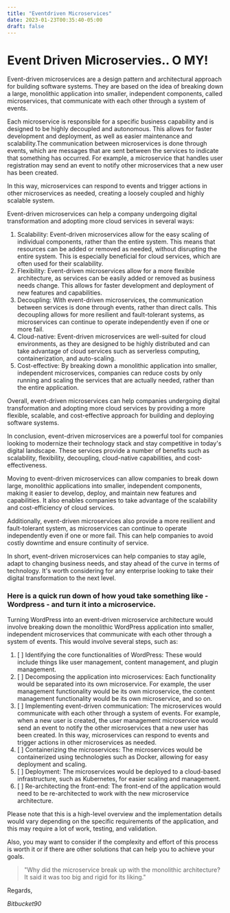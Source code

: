 ```yaml
---
title: "Eventdriven Microservices"
date: 2023-01-23T00:35:40-05:00
draft: false
---
```

# Event Driven Microservies.. O MY!

Event-driven microservices are a design pattern and architectural approach for building software systems. They are based on the idea of breaking down a large, monolithic application into smaller, independent components, called microservices, that communicate with each other through a system of events.

Each microservice is responsible for a specific business capability and is designed to be highly decoupled and autonomous. This allows for faster development and deployment, as well as easier maintenance and scalability.The communication between microservices is done through events, which are messages that are sent between the services to indicate that something has occurred. For example, a microservice that handles user registration may send an event to notify other microservices that a new user has been created.

In this way, microservices can respond to events and trigger actions in other microservices as needed, creating a loosely coupled and highly scalable system.


Event-driven microservices can help a company undergoing digital transformation and adopting more cloud services in several ways:

1. Scalability: Event-driven microservices allow for the easy scaling of individual components, rather than the entire system. This means that resources can be added or removed as needed, without disrupting the entire system. This is especially beneficial for cloud services, which are often used for their scalability.
2. Flexibility: Event-driven microservices allow for a more flexible architecture, as services can be easily added or removed as business needs change. This allows for faster development and deployment of new features and capabilities.
3. Decoupling: With event-driven microservices, the communication between services is done through events, rather than direct calls. This decoupling allows for more resilient and fault-tolerant systems, as microservices can continue to operate independently even if one or more fail.
4. Cloud-native: Event-driven microservices are well-suited for cloud environments, as they are designed to be highly distributed and can take advantage of cloud services such as serverless computing, containerization, and auto-scaling.
5. Cost-effective: By breaking down a monolithic application into smaller, independent microservices, companies can reduce costs by only running and scaling the services that are actually needed, rather than the entire application.

Overall, event-driven microservices can help companies undergoing digital transformation and adopting more cloud services by providing a more flexible, scalable, and cost-effective approach for building and deploying software systems.

In conclusion, event-driven microservices are a powerful tool for companies looking to modernize their technology stack and stay competitive in today's digital landscape. These services provide a number of benefits such as scalability, flexibility, decoupling, cloud-native capabilities, and cost-effectiveness.

Moving to event-driven microservices can allow companies to break down large, monolithic applications into smaller, independent components, making it easier to develop, deploy, and maintain new features and capabilities. It also enables companies to take advantage of the scalability and cost-efficiency of cloud services.

Additionally, event-driven microservices also provide a more resilient and fault-tolerant system, as microservices can continue to operate independently even if one or more fail. This can help companies to avoid costly downtime and ensure continuity of service.

In short, event-driven microservices can help companies to stay agile, adapt to changing business needs, and stay ahead of the curve in terms of technology. It's worth considering for any enterprise looking to take their digital transformation to the next level.

### Here is a quick run down of how youd take something like - Wordpress - and turn it into a microservice.

Turning WordPress into an event-driven microservice architecture would involve breaking down the monolithic WordPress application into smaller, independent microservices that communicate with each other through a system of events. This would involve several steps, such as:

1. [ ] Identifying the core functionalities of WordPress: These would include things like user management, content management, and plugin management.
2. [ ] Decomposing the application into microservices: Each functionality would be separated into its own microservice. For example, the user management functionality would be its own microservice, the content management functionality would be its own microservice, and so on.
3. [ ] Implementing event-driven communication: The microservices would communicate with each other through a system of events. For example, when a new user is created, the user management microservice would send an event to notify the other microservices that a new user has been created. In this way, microservices can respond to events and trigger actions in other microservices as needed.
4. [ ] Containerizing the microservices: The microservices would be containerized using technologies such as Docker, allowing for easy deployment and scaling.
5. [ ] Deployment: The microservices would be deployed to a cloud-based infrastructure, such as Kubernetes, for easier scaling and management.
6. [ ] Re-architecting the front-end: The front-end of the application would need to be re-architected to work with the new microservice architecture.

Please note that this is a high-level overview and the implementation details would vary depending on the specific requirements of the application, and this may require a lot of work, testing, and validation.

Also, you may want to consider if the complexity and effort of this process is worth it or if there are other solutions that can help you to achieve your goals.

> "Why did the microservice break up with the monolithic architecture? It said it was too big and rigid for its liking."


Regards,

*Bitbucket90*

